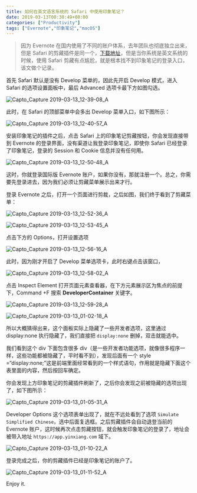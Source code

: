 ```yaml
---
title: 如何在英文语言系统的 Safari 中使用印象笔记？
date: 2019-03-13T00:30:49+08:00
categories: ["Productivity"]
tags: ["Evernote","印象笔记","macOS"]
---
```



> 因为 Evernote 在国内使用了不同的账户体系，去年团队也彻底独立出来，但是 Safari 的剪藏插件是同一个，[下载地址](https://safari-extensions.apple.com/details/?id=com.evernote.safari.clipper-Q79WDW8YH9)，但是当你系统是英文系统的时候，使用 Safari 剪藏有点尴尬，就是根本找不到印象笔记的登录入口，该文做个记录。

首先 Safari 默认是没有 Develop 菜单的，因此先开启 Develop 模式，进入 Safari 的选项设置面板中，最后 Advanced 选项卡最下方如图勾选。

![Capto_Capture 2019-03-13_12-39-08_A](https://i.imgur.com/J5HvXn1.png)


此时，在 Safari 的顶部菜单中会多出 Develop 菜单入口，如下图所示：

![Capto_Capture 2019-03-13_12-40-57_A](https://i.imgur.com/OxPf4Ji.png)


安装印象笔记的插件之后，点击 Safari 上的印象笔记剪藏按钮，你会发现直接带到 Evernote 的登录界面，没有渠道让我登录印象笔记，即使你 Safari 已经登录了印象笔记，登录的 Session 和 Cookie 信息并没有任何用。

![Capto_Capture 2019-03-13_12-50-48_A](https://i.imgur.com/gVTWCOc.png)


这时，你就登录国际版 Evernote 账户，如果你没有，那就注册一个。总之，你需要先登录进去，因为我们必须让剪藏菜单展示出来才行。

登录 Evernote 之后，打开一个页面进行剪裁，之后如图，我们终于看到了剪藏菜单：

![Capto_Capture 2019-03-13_12-52-36_A](https://i.imgur.com/VtvROcP.png)


![Capto_Capture 2019-03-13_12-53-45_A](https://i.imgur.com/LsitsxG.png)


点击下方的 Options，打开设置选项

![Capto_Capture 2019-03-13_12-56-16_A](https://i.imgur.com/KpQefZc.png)


此时，因为刚才开启了 Develop 菜单选项卡，此时右键点击该窗口，

![Capto_Capture 2019-03-13_12-58-02_A](https://i.imgur.com/ylecnyS.png)


点击 Inspect Element 打开页面元素查看器，在下方元素展示区为焦点的前提下，Command +F 搜索 **DeveloperContainer** 关键字。


![Capto_Capture 2019-03-13_12-59-28_A](https://i.imgur.com/0DSMO39.png)


![Capto_Capture 2019-03-13_01-02-18_A](https://i.imgur.com/t3uqMa4.png)

所以大概猜得出来，这个面板实际上隐藏了一些开发者选项，这里通过 display:none 执行隐藏了，我们直接把 `display:none` 删掉，双击就能选中。



我们看到这个 div 下面包含很多 div（是一些开发者功能选项，就像很多程序一样，这些功能都被隐藏了，平时看不到），发现后面有一个 style =“display:none;”这是前端里面经常看到的一个样式语句，作用就是隐藏下面这个表里面的内容，然后按回车确定。

你会发现上方印象笔记的剪藏插件刷新了，之后你会发现之前被隐藏的选项出现了，如下图所示：


![Capto_Capture 2019-03-13_01-05-31_A](https://i.imgur.com/95qql8h.png)

Developer Options 这个选项表单出现了，就在不远处看到了选项 `Simulate Simplified Chinese`，选中后面复选框。之后剪藏插件会自动退登当前的 Evernote 账户，这时候再次点击剪藏按钮，就会触发印象笔记的登录了，地址会被带入地址 `https://app.yinxiang.com` 域下。

![Capto_Capture 2019-03-13_01-10-22_A](https://i.imgur.com/DH2DdLa.png)

登录完成之后，你的剪藏插件已经是印象笔记的账户了。


![Capto_Capture 2019-03-13_01-11-52_A](https://i.imgur.com/PXCjU4U.png)


Enjoy it.
